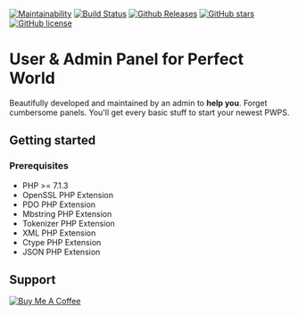 [![Maintainability](https://api.codeclimate.com/v1/badges/a764dc7962aaf9e84a56/maintainability)](https://codeclimate.com/github/webmasterdro/pw-web/maintainability)
[![Build Status](https://travis-ci.org/webmasterdro/pw-web.svg?branch=master)](https://travis-ci.org/webmasterdro/pw-web)
[![Github Releases](https://img.shields.io/github/downloads/webmasterdro/pw-web/latest/total.svg?style=popout-square)](https://github.com/webmasterdro/pw-web)
[![GitHub stars](https://img.shields.io/github/stars/webmasterdro/pw-web.svg?style=popout-square)](https://github.com/webmasterdro/pw-web/stargazers)
[![GitHub license](https://img.shields.io/github/license/webmasterdro/pw-web.svg?style=popout-square)](https://github.com/webmasterdro/pw-web/blob/master/LICENSE)

# User & Admin Panel for Perfect World

Beautifully developed and maintained by an admin to **help you**. Forget cumbersome panels. You'll get every basic stuff to start your newest PWPS.

## Getting started

### Prerequisites

- PHP >= 7.1.3
- OpenSSL PHP Extension
- PDO PHP Extension
- Mbstring PHP Extension
- Tokenizer PHP Extension
- XML PHP Extension
- Ctype PHP Extension
- JSON PHP Extension

## Support
<a href="https://www.buymeacoffee.com/itmxe7h" target="_blank"><img src="https://www.buymeacoffee.com/assets/img/custom_images/black_img.png" alt="Buy Me A Coffee" style="height: auto !important;width: auto !important;" ></a>